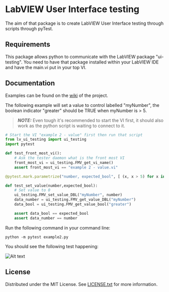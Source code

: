 # LabVIEW User Interface testing

The aim of that package is to create LabVIEW User Interface testing through scripts through pyTest.

## Requirements

This package allows python to communicate with the LabVIEW package "ui-testing". You need to have that package installed within your LabVIEW IDE and have the main.vi put in your top VI.

## Documentation

Examples can be found on the [wiki](https://github.com/ThomasPRZilliox/lv-ui-testing/wiki) of the project.

The following example will set a value to control labelled "myNumber", the boolean indicator "greater" should be TRUE when myNumber is > 5.

> **_NOTE:_**  Even tough it's recommended to start the VI first, it should also work as the python script is waiting to connect to it.

```python
# Start the VI "example 2 - value" first then run that script
from lv_ui_testing import ui_testing
import pytest

def test_front_most_vi():
    # Ask the tester daemon what is the front most VI
    front_most_vi = ui_testing.FMV_get_vi_name()
    assert front_most_vi == "example 2 - value.vi"

@pytest.mark.parametrize("number, expected_bool", [ (x, x > 5) for x in range(1, 11)])

def test_set_value(number,expected_bool):
    # Set value to 0
    ui_testing.FMV_set_value_DBL("myNumber", number)
    data_number = ui_testing.FMV_get_value_DBL("myNumber")
    data_bool = ui_testing.FMV_get_value_bool("greater")

    assert data_bool == expected_bool
    assert data_number == number

```

Run the following command in your command line:

```
python -m pytest example2.py
```

You should see the following test happening:

![Alt text](./doc/example.gif)



## License

Distributed under the MIT License. See [LICENSE.txt](LICENSE.txt) for more information.